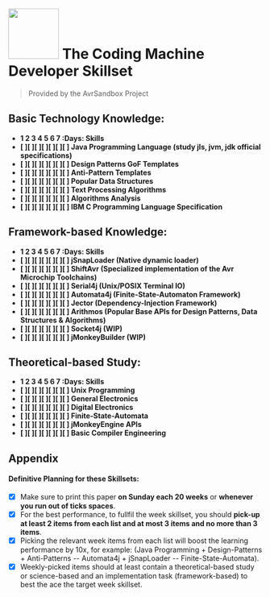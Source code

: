 # <img src="https://github.com/Software-Hardware-Codesign/Coding-Machine-Skillset/assets/60224159/125d61eb-ffa5-42bf-864a-d919423e2502" width=100 height=100/> The Coding Machine Developer Skillset
> Provided by the AvrSandbox Project
## Basic Technology Knowledge:  
- **1  2  3  4  5  6  7 :Days: Skills**
- **[ ][ ][ ][ ][ ][ ][ ] Java Programming Language (study jls, jvm, jdk official specifications)**
- **[ ][ ][ ][ ][ ][ ][ ] Design Patterns GoF Templates**
- **[ ][ ][ ][ ][ ][ ][ ] Anti-Pattern Templates**
- **[ ][ ][ ][ ][ ][ ][ ] Popular Data Structures**
- **[ ][ ][ ][ ][ ][ ][ ] Text Processing Algorithms**
- **[ ][ ][ ][ ][ ][ ][ ] Algorithms Analysis**
- **[ ][ ][ ][ ][ ][ ][ ] IBM C Programming Language Specification**

## Framework-based Knowledge: 
- **1  2  3  4  5  6  7 :Days: Skills**
- **[ ][ ][ ][ ][ ][ ][ ] jSnapLoader (Native dynamic loader)**
- **[ ][ ][ ][ ][ ][ ][ ] ShiftAvr (Specialized implementation of the Avr Microchip Toolchains)**
- **[ ][ ][ ][ ][ ][ ][ ] Serial4j (Unix/POSIX Terminal IO)**
- **[ ][ ][ ][ ][ ][ ][ ] Automata4j (Finite-State-Automaton Framework)**
- **[ ][ ][ ][ ][ ][ ][ ] Jector (Dependency-Injection Framework)**
- **[ ][ ][ ][ ][ ][ ][ ] Arithmos (Popular Base APIs for Design Patterns, Data Structures & Algorithms)**
- **[ ][ ][ ][ ][ ][ ][ ] Socket4j (WIP)**
- **[ ][ ][ ][ ][ ][ ][ ] jMonkeyBuilder (WIP)**

## Theoretical-based Study: 
- **1  2  3  4  5  6  7 :Days: Skills**
- **[ ][ ][ ][ ][ ][ ][ ] Unix Programming**
- **[ ][ ][ ][ ][ ][ ][ ] General Electronics**
- **[ ][ ][ ][ ][ ][ ][ ] Digital Electronics**
- **[ ][ ][ ][ ][ ][ ][ ] Finite-State-Automata**
- **[ ][ ][ ][ ][ ][ ][ ] jMonkeyEngine APIs**
- **[ ][ ][ ][ ][ ][ ][ ] Basic Compiler Engineering**

## Appendix 

#### Definitive Planning for these Skillsets: 
- [x] Make sure to print this paper **on Sunday each 20 weeks** or **whenever you run out of ticks spaces**.
- [x] For the best performance, to fullfil the week skillset, you should **pick-up at least 2 items from each list and 
at most 3 items and no more than 3 items**.
- [x] Picking the relevant week items from each list will boost the learning performance by 10x, for example: (Java Programming + Design-Patterns + Anti-Patterns -- Automata4j + jSnapLoader -- Finite-State-Automata).
- [x] Weekly-picked items should at least contain a theoretical-based study or science-based and an implementation task (framework-based) to best the ace the target week skillset.
